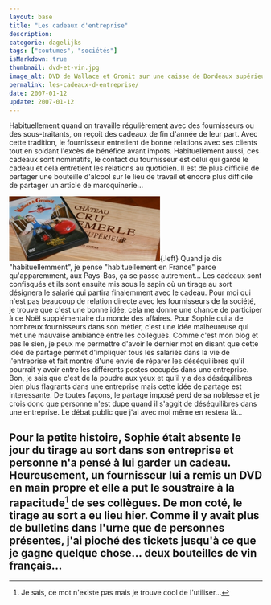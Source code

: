 ```yaml
---
layout: base
title: "Les cadeaux d'entreprise"
description: 
categorie: dagelijks
tags: ["coutumes", "sociétés"]
isMarkdown: true
thumbnail: dvd-et-vin.jpg
image_alt: DVD de Wallace et Gromit sur une caisse de Bordeaux supérieur
permalink: les-cadeaux-d-entreprise/
date: 2007-01-12
update: 2007-01-12
---
```




Habituellement quand on travaille régulièrement avec des fournisseurs ou des sous-traitants, on reçoit des cadeaux de fin d'année de leur part. Avec cette tradition, le fournisseur entretient de bonne relations avec ses clients tout en soldant l'excès de bénéfice avant impots. Habituellement aussi, ces cadeaux sont nominatifs, le contact du fournisseur est celui qui garde le cadeau et cela entretient les relations au quotidien. Il est de plus difficile de partager une bouteille d'alcool sur le lieu de travail et encore plus difficile de partager un article de maroquinerie...

![DVD de Wallace et Gromit sur une caisse de Bordeaux supérieur](dvd-et-vin.jpg){.left}
Quand je dis "habituellemment", je pense "habituellement en France" parce qu'apparemment, aux Pays-Bas, ça se passe autrement... Les cadeaux sont confisqués et ils sont ensuite mis sous le sapin où un tirage au sort désignera le salarié qui partira finalemment avec le cadeau. Pour moi qui n'est pas beaucoup de relation directe avec les fournisseurs de la société, je trouve que c'est une bonne idée, cela me donne une chance de participer à ce Noël supplémentaire du monde des affaires. Pour Sophie qui a de nombreux fournisseurs dans son métier, c'est une idée malheureuse qui met une mauvaise ambiance entre les collègues. Comme c'est mon blog et pas le sien, je peux me permettre d'avoir le dernier mot en disant que cette idée de partage permet d'impliquer tous les salariés dans la vie de l'entreprise et fait montre d'une envie de réparer les déséquilibres qu'il pourrait y avoir entre les différents postes occupés dans une entreprise. Bon, je sais que c'est de la poudre aux yeux et qu'il y a des déséquilibres bien plus flagrants dans une entreprise mais cette idée de partage est interessante. De toutes façons, le partage imposé perd de sa noblesse et je crois donc que personne n'est dupe quand il s'aggit de déséquilibres dans une entreprise. Le débat public que j'ai avec moi même en restera là...

Pour la petite histoire, Sophie était absente le jour du tirage au sort dans son entreprise et personne n'a pensé à lui garder un cadeau. Heureusement, un fournisseur lui a remis un DVD en main propre et elle a put le soustraire à la rapacitude[^1] de ses collègues. De mon coté, le tirage au sort a eu lieu hier. Comme il y avait plus de bulletins dans l'urne que de personnes présentes, j'ai pioché des tickets jusqu'à ce que je gagne quelque chose... deux bouteilles de vin français...
---
[^1]: Je sais, ce mot n'existe pas mais je trouve cool de l'utiliser...